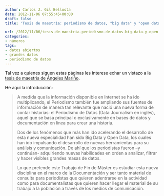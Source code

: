 ```yaml
---
author: Carlos J. Gil Bellosta
date: 2012-11-06 07:55:45+00:00
draft: false
title: 'Tesis de maestría: periodismo de datos, "big data" y "open data"'

url: /2012/11/06/tesis-de-maestria-periodismo-de-datos-big-data-y-open-data/
categories:
- números
tags:
- datos abiertos
- grandes datos
- periodismo de datos
---
```


Tal vez a quienes siguen estas páginas les interese echar un vistazo a la [tesis de maestría de Ángeles Mariño](http://es.scribd.com/doc/111830154/La-relacion-del-Periodismo-de-Datos-con-Big-Data-y-Open-Data).

He aquí la introducción:

>A medida que la información disponible en Internet se ha ido multiplicando, el Periodismo también fue ampliando sus fuentes de información de manera tan relevante que nació una nueva forma de contar historias: el Periodismo de Datos (Data Journalism en inglés), aquel que se basa principal o exclusivamente en bases de datos y documentación en línea para crear una historia.
>
>Dos de los fenómenos que más han ido acelerando el desarrollo de esta nueva especialidad han sido Big Data y Open Data, los cuales han ido impulsando el desarrollo de nuevas herramientas para su análisis y comunicación. De ahí que los periodistas fueron –y continúan- adquiriendo nuevas habilidades en orden a analizar, filtrar y hacer visibles grandes masas de datos.
>
>Lo que pretende este Trabajo de Fin de Máster es estudiar esta nueva disciplina en el marco de la Documentación y ser tanto material de consulta para periodistas que quieren adentrarse en la actividad como para documentalistas que quieren hacer llegar el material de su trabajo a la población a través de los medios de comunicación.





